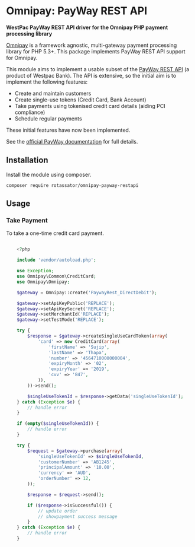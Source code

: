 # Omnipay: PayWay REST API

**WestPac PayWay REST API driver for the Omnipay PHP payment processing library**

[Omnipay](https://github.com/thephpleague/omnipay) is a framework agnostic, multi-gateway payment
processing library for PHP 5.3+. This package implements PayWay REST API support for Omnipay.

This module aims to implement a usable subset of the [PayWay REST API](https://www.payway.com.au/rest-docs/index.html) (a product of Westpac Bank). The API is extensive, so the initial aim is to implement the following features:

* Create and maintain customers
* Create single-use tokens (Credit Card, Bank Account)
* Take payments using tokenised credit card details (aiding PCI compliance)
* Schedule regular payments

These initial features have now been implemented.

See the [official PayWay documentation](https://www.payway.com.au/rest-docs/index.html) for full details.

## Installation

Install the module using composer.

```
composer require rotassator/omnipay-payway-restapi
```

## Usage

### Take Payment

To take a one-time credit card payment.

```php

    <?php

    include 'vendor/autoload.php';

    use Exception;
    use Omnipay\Common\CreditCard;
    use Omnipay\Omnipay;

    $gateway = Omnipay::create('PaywayRest_DirectDebit');

    $gateway->setApiKeyPublic('REPLACE');
    $gateway->setApiKeySecret('REPLACE');
    $gateway->setMerchantId('REPLACE');
    $gateway->setTestMode('REPLACE');

    try {
        $response = $gateway->createSingleUseCardToken(array(
            'card' => new CreditCard(array(
                'firstName' => 'Sujip',
                'lastName' => 'Thapa',
                'number' => '4564710000000004',
                'expiryMonth' => '02',
                'expiryYear' => '2019',
                'cvv' => '847',
            )),
        ))->send();

        $singleUseTokenId = $response->getData('singleUseTokenId');
    } catch (Exception $e) {
        // handle error
    }

    if (empty($singleUseTokenId)) {
        // handle error
    }

    try {
        $request = $gateway->purchase(array(
            'singleUseTokenId' => $singleUseTokenId,
            'customerNumber' => 'AB1245',
            'principalAmount' => '10.00',
            'currency' => 'AUD',
            'orderNumber' => 12,
        ));

        $response = $request->send();

        if ($response->isSuccessful()) {
            // update order
            // showpayment success message
        }
    } catch (Exception $e) {
        // handle error
    }

```
